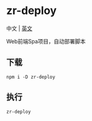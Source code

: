 # zr-deploy
中文 | [英文](./README.md)

Web前端Spa项目，自动部署脚本

## 下载
```shell
npm i -D zr-deploy
```

## 执行
```shell
zr-deploy
```

